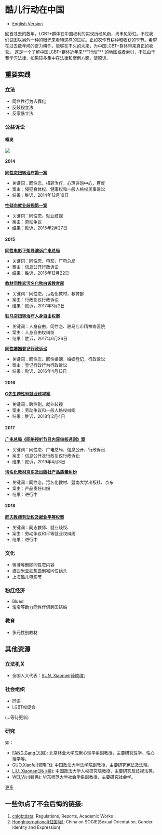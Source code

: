 # 酷儿行动在中国

* [English Version](./README_EN.md)

回首过去的数年，LGBT+群体在中国权利的实现历经风雨，尚未见彩虹。不过我们试图以另外一种的眼光来看待这样的进程。正如农作有耕种和收获的季节。希望在过去数年间的奋力耕作，能够在不久的未来，为中国LGBT+群体带来真正的收获。
这是一个了解中国LGBT+群体近年来**"行动"** 的地图或者索引，不过由于我学习法律，如果较多集中在法律和案例方面，请原谅。

## 重要实践

### 立法
* 同性性行为去罪化
* 反歧视立法
* 反家暴立法

### 公益诉讼

#### 概览
![](http://assets.processon.com/chart_image/5cc20886e4b0841b8440257f.png)

#### 2014

**[同性恋扭转治疗第一案](./yanzi.md)**

* 关键词：同性恋，扭转治疗，心理咨询中心，百度
* 案由：侵犯身体权、健康权和一般人格权民事诉讼
* 结果：胜诉，2014年12月19日

**[性倾向就业歧视第一案](./xiaohongmao.md)**

* 关键词：同性恋，就业歧视
* 案由：劳动争议
* 结果：败诉，2015年2月27日


#### 2015
**[同性电影下架导演诉广电总局](./fanpopo.md)**

* 关键词：同性恋，电影，广电总局
* 案由：信息公开行政诉讼
* 结果：胜诉，2015年12月22日

**[教材同性恋污名化秋白诉教育部](./qiubai.md)**

* 关键词：同性恋，污名化教材，教育部
* 案由：行政复议行政诉讼
* 结果：败诉，2017年3月2日

**[驻马店扭转治疗人身自由权案](./zhumadian.md)**

* 关键词：人身自由，同性恋、驻马店市精神病医院
* 案由：人身自由权纠纷
* 结果：胜诉，2017年6月26日

**[同性婚姻登记行政诉讼](./sunwenlin.md)**

* 关键词：同性恋，同性婚姻，婚姻登记，行政诉讼
* 案由：登记行政行为行政诉讼
* 结果：败诉，2016年4月13日

#### 2016
**[C先生跨性别就业歧视案](./cxiansheng.md)**

* 关键词：跨性别，就业歧视
* 案由：劳动争议和一般人格权纠纷
* 结果：胜诉，2018年2月4日

#### 2017
**[广电总局《网络视听节目内容审核通则》案](./tongze.md)**

* 关键词：同性恋、广电总局，信息公开，行政诉讼
* 案由：信息公开及行政复议行政诉讼
* 结果：败诉，2019年4月3日

**[污名化教材京东及出版社产品质量纠纷](./xixi.md)**

* 关键词：同性恋，污名化教材、暨南大学出版社、京东
* 案由：产品责任纠纷
* 结果：进行中

#### 2018
**[同志教师劳动权及就业平等权案](./mingjue.md)**

* 关键词：同志教师、就业歧视、
* 案由：劳动争议和平等就业权纠纷
* 结果：进行中

### 文化
* 微博等删除同性恋内容
* 波西米亚狂想曲删减同性镜头
* 上海酷儿电影节

### 粉红经济
* Blued
* 淘宝等助力同性伴侣跨国结婚

### 教育
* 多元性别教材


## 其他资源

### 立法机关
* 全国人大代表：[SUN, Xiaomei(孙晓梅)](http://www.cwu.edu.cn/xww/kyxz/47972.htm)


### 社会组织

* 同语
* LGBT权促会

(...等待更新)

### 研究

如：

* [FANG,Gang(方刚)](https://baike.baidu.com/item/方刚/9478294?fr=aladdin): 北京林业大学应用心理学系副教授，主要研究性学、性心理学等。
* [GUO,Xiaofei(郭晓飞)](http://fxy.cupl.edu.cn/info/1091/2610.htm): 中国政法大学法学院副教授，主要研究宪法及法理。
* [LIU, Xiaonan(刘小楠)](http://rqyjy.cupl.edu.cn/info/1031/1702.htm): 中国政法大学人权研究院教授，主要研究反歧视法等。
* [WEI,Wei(魏伟)](https://www.douban.com/note/558790908/): 华东师范大学社会学系副教授，主要研究社会学。

 [更多](yanjiu.md)




## 一些你点了不会后悔的链接:

1. [cnlgbtdata](https://cnlgbtdata.com/): Regulations, Reports, Academic Works
2. [HongInternational(虹国际)](http://rainbowun.org): China on SOGIE(Sexual Orientation, Gender Identity and Expression)

